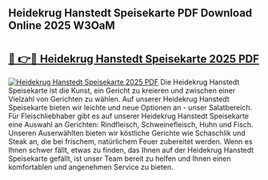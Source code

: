 ## Heidekrug Hanstedt Speisekarte PDF Download Online 2025 W3OaM

# <h2><a href="http://gc9g1wm.nevu.top/?p=Heidekrug+Hanstedt+Speisekarte">🔗 👉🔴 Heidekrug Hanstedt Speisekarte 2025 PDF</a></h2>

[![Heidekrug Hanstedt Speisekarte 2025 PDF](https://i.imgur.com/dBaPXMq.png)](http://gc9g1wm.nevu.top/?p=Heidekrug+Hanstedt+Speisekarte)
Die Heidekrug Hanstedt Speisekarte ist die Kunst, ein Gericht zu kreieren und zwischen einer Vielzahl von Gerichten zu wählen. Auf unserer Heidekrug Hanstedt Speisekarte bieten wir leichte und neue Optionen an - unser Salatbereich. Für Fleischliebhaber gibt es auf unserer Heidekrug Hanstedt Speisekarte eine Auswahl an Gerichten: Rindfleisch, Schweinefleisch, Huhn und Fisch. Unseren Auserwählten bieten wir köstliche Gerichte wie Schaschlik und Steak an, die bei frischem, natürlichem Feuer zubereitet werden. Wenn es Ihnen schwer fällt, etwas zu finden, das Ihnen auf der Heidekrug Hanstedt Speisekarte gefällt, ist unser Team bereit zu helfen und Ihnen einen komfortablen und angenehmen Service zu bieten.
